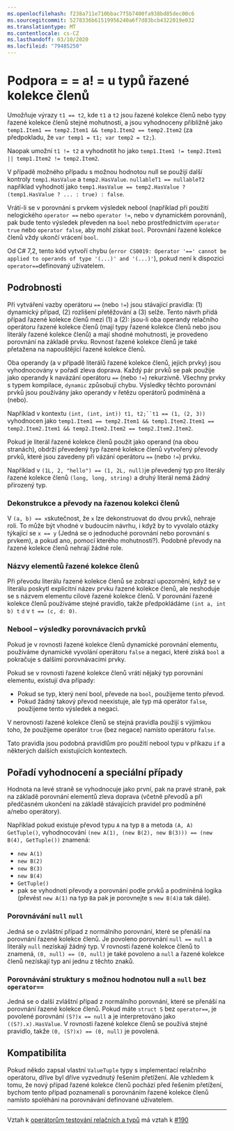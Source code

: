 ```yaml
---
ms.openlocfilehash: f238a711e710bbac7f5b7400fa938bd85dec00c6
ms.sourcegitcommit: 5278336b61519956240a6f7d83bcb4322019e032
ms.translationtype: MT
ms.contentlocale: cs-CZ
ms.lasthandoff: 03/10/2020
ms.locfileid: "79485250"
---
```

# <a name="support-for--and--on-tuple-types"></a>Podpora = = a! = u typů řazené kolekce členů

Umožňuje výrazy `t1 == t2`, kde `t1` a `t2` jsou řazené kolekce členů nebo typy řazené kolekce členů stejné mohutnosti, a jsou vyhodnoceny přibližně jako `temp1.Item1 == temp2.Item1 && temp1.Item2 == temp2.Item2` (za předpokladu, že `var temp1 = t1; var temp2 = t2;`).

Naopak umožní `t1 != t2` a vyhodnotit ho jako `temp1.Item1 != temp2.Item1 || temp1.Item2 != temp2.Item2`.

V případě možného případu s možnou hodnotou null se použijí další kontroly `temp1.HasValue` a `temp2.HasValue`. `nullableT1 == nullableT2` například vyhodnotí jako `temp1.HasValue == temp2.HasValue ? (temp1.HasValue ? ... : true) : false`.

Vrátí-li se v porovnání s prvkem výsledek nebool (například při použití nelogického `operator ==` nebo `operator !=`, nebo v dynamickém porovnání), pak bude tento výsledek převeden na `bool` nebo prostřednictvím `operator true` nebo `operator false`, aby mohl získat `bool`. Porovnání řazené kolekce členů vždy ukončí vrácení `bool`.

Od C# 7,2, tento kód vytvoří chybu (`error CS0019: Operator '==' cannot be applied to operands of type '(...)' and '(...)'`), pokud není k dispozici `operator==`definovaný uživatelem.

## <a name="details"></a>Podrobnosti

Při vytváření vazby operátoru `==` (nebo `!=`) jsou stávající pravidla: (1) dynamický případ, (2) rozlišení přetěžování a (3) selže.
Tento návrh přidá případ řazené kolekce členů mezi (1) a (2): jsou-li oba operandy relačního operátoru řazené kolekce členů (mají typy řazené kolekce členů nebo jsou literály řazené kolekce členů) a mají shodné mohutnosti, je provedeno porovnání na základě prvku. Rovnost řazené kolekce členů je také přetažena na napouštějící řazené kolekce členů.

Oba operandy (a v případě literálů řazené kolekce členů, jejich prvky) jsou vyhodnocovány v pořadí zleva doprava. Každý pár prvků se pak použije jako operandy k navázání operátoru `==` (nebo `!=`) rekurzivně. Všechny prvky s typem kompilace, `dynamic` způsobují chybu. Výsledky těchto porovnání prvků jsou používány jako operandy v řetězu operátorů podmíněná a (nebo).

Například v kontextu `(int, (int, int)) t1, t2;``t1 == (1, (2, 3))` vyhodnocen jako `temp1.Item1 == temp2.Item1 && temp1.Item2.Item1 == temp2.Item2.Item1 && temp2.Item2.Item2 == temp2.Item2.Item2`.

Pokud je literál řazené kolekce členů použit jako operand (na obou stranách), obdrží převedený typ řazené kolekce členů vytvořený převody prvků, které jsou zavedeny při vázání operátoru `==` (nebo `!=`) prvku. 

Například v `(1L, 2, "hello") == (1, 2L, null)`je převedený typ pro literály řazené kolekce členů `(long, long, string)` a druhý literál nemá žádný přirozený typ.


### <a name="deconstruction-and-conversions-to-tuple"></a>Dekonstrukce a převody na řazenou kolekci členů
V `(a, b) == x`skutečnost, že `x` lze dekonstruovat do dvou prvků, nehraje roli. To může být vhodné v budoucím návrhu, i když by to vyvolalo otázky týkající se `x == y` (Jedná se o jednoduché porovnání nebo porovnání s prvkem), a pokud ano, pomocí kterého mohutnosti?).
Podobně převody na řazené kolekce členů nehrají žádné role.

### <a name="tuple-element-names"></a>Názvy elementů řazené kolekce členů

Při převodu literálu řazené kolekce členů se zobrazí upozornění, když se v literálu poskytl explicitní název prvku řazené kolekce členů, ale neshoduje se s názvem elementu cílové řazené kolekce členů.
V porovnání řazené kolekce členů používáme stejné pravidlo, takže předpokládáme `(int a, int b) t` `d` v `t == (c, d: 0)`.

### <a name="non-bool-element-wise-comparison-results"></a>Nebool – výsledky porovnávacích prvků

Pokud je v rovnosti řazené kolekce členů dynamické porovnání elementu, používáme dynamické vyvolání operátoru `false` a negaci, které získá `bool` a pokračuje s dalšími porovnávacími prvky. 

Pokud se v rovnosti řazené kolekce členů vrátí nějaký typ porovnání elementu, existují dva případy:
- Pokud se typ, který není bool, převede na `bool`, použijeme tento převod.
- Pokud žádný takový převod neexistuje, ale typ má operátor `false`, použijeme tento výsledek a negaci.

V nerovnosti řazené kolekce členů se stejná pravidla použijí s výjimkou toho, že použijeme operátor `true` (bez negace) namísto operátoru `false`.

Tato pravidla jsou podobná pravidlům pro použití nebool typu v příkazu `if` a některých dalších existujících kontextech.

## <a name="evaluation-order-and-special-cases"></a>Pořadí vyhodnocení a speciální případy
Hodnota na levé straně se vyhodnocuje jako první, pak na pravé straně, pak na základě porovnání elementů zleva doprava (včetně převodů a při předčasném ukončení na základě stávajících pravidel pro podmíněné a/nebo operátory).

Například pokud existuje převod typu `A` na typ `B` a metoda `(A, A) GetTuple()`, vyhodnocování `(new A(1), (new B(2), new B(3))) == (new B(4), GetTuple())` znamená:
- `new A(1)`
- `new B(2)`
- `new B(3)`
- `new B(4)`
- `GetTuple()`
- pak se vyhodnotí převody a porovnání podle prvků a podmíněná logika (převést `new A(1)` na typ `B`a pak je porovnejte s `new B(4)`a tak dále).

### <a name="comparing-null-to-null"></a>Porovnávání `null` `null`

Jedná se o zvláštní případ z normálního porovnání, které se přenáší na porovnání řazené kolekce členů. Je povoleno porovnání `null == null` a literály `null` nezískají žádný typ.
V rovnosti řazené kolekce členů to znamená, `(0, null) == (0, null)` je také povoleno a `null` a řazené kolekce členů nezískají typ ani jednu z těchto znaků.

### <a name="comparing-a-nullable-struct-to-null-without-operator"></a>Porovnávání struktury s možnou hodnotou null a `null` bez `operator==`

Jedná se o další zvláštní případ z normálního porovnání, které se přenáší na porovnání řazené kolekce členů.
Pokud máte `struct S` bez `operator==`, je povolené porovnání `(S?)x == null` a je interpretováno jako `((S?).x).HasValue`.
V rovnosti řazené kolekce členů se používá stejné pravidlo, takže `(0, (S?)x) == (0, null)` je povolená.

## <a name="compatibility"></a>Kompatibilita

Pokud někdo zapsal vlastní `ValueTuple` typy s implementací relačního operátoru, dříve byl dříve vyzvednutý řešením přetížení. Ale vzhledem k tomu, že nový případ řazené kolekce členů pochází před řešením přetížení, bychom tento případ poznamenali s porovnáním řazené kolekce členů namísto spoléhání na porovnávání definované uživatelem.

----

Vztah k [operátorům testování relačních a typů](../../spec/expressions.md#relational-and-type-testing-operators) má vztah k [#190](https://github.com/dotnet/csharplang/issues/190)
